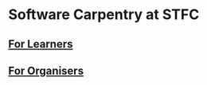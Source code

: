 # Software Carpentry at STFC

## [For Learners](https://stfc.github.io/stfc-carpentries-workshops/learners/)

## [For Organisers](https://stfc.github.io/stfc-carpentries-workshops/organisers/)
